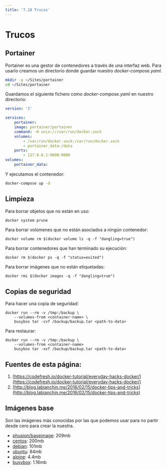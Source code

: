 ```yaml
---
title: '7.10 Trucos'
---
```


# Trucos

## Portainer

Portainer es una gestor de contenedores a través de una interfaz web. Para usarlo creamos un directorio donde guardar nuestro _docker-compose.yaml_.

```sh
mkdir -p ~/Sites/portainer
cd ~/Sites/portainer
```

Guardamos el siguiente fichero como _docker-compose.yaml_ en nuestro directorio:

```yaml
version: '2'

services:
    portainer:
    image: portainer/portainer
    command: -H unix:///var/run/docker.sock
    volumes:
        - /var/run/docker.sock:/var/run/docker.sock
        - portainer_data:/data
    ports:
        - 127.0.0.1:9000:9000
volumes:
    portainer_data:
```

Y ejecutamos el contenedor:

```sh
docker-compose up -d
```
## Limpieza

Para borrar objetos que no están en uso:

```sh
docker system prune
```
Para borrar volúmenes que no están asociados a ningún contenedor:

    docker volume rm $(docker volume ls -q -f "dangling=true")

Para borrar contenedores que han terminado su ejecución:

    docker rm $(docker ps -q -f "status=exited")

Para borrar imágenes que no están etiquetadas:

    docker rmi $(docker images -q -f "dangling=true")

## Copias de seguridad

Para hacer una copia de seguridad:

    docker run --rm -v /tmp:/backup \
        --volumes-from <container-name> \
        busybox tar -cvf /backup/backup.tar <path-to-data>

Para restaurar:

    docker run --rm -v /tmp:/backup \
        --volumes-from <container-name> 
        busybox tar -xvf /backup/backup.tar <path-to-data>


## Fuentes de esta página:

1. [https://codefresh.io/docker-tutorial/everyday-hacks-docker/](https://codefresh.io/docker-tutorial/everyday-hacks-docker/)
2. [http://blog.labianchin.me/2016/02/15/docker-tips-and-tricks](http://blog.labianchin.me/2016/02/15/docker-tips-and-tricks)

## Imágenes base

Son las imágenes más conocidas por las que podemos usar para no partir desde cero para crear la nuestra.

* [phusion/baseimage](https://hub.docker.com/r/phusion/baseimg/): 209mb
* [centos](https://hub.docker.com/_/centos/): 200mb
* [debian](https://hub.docker.com/_/debian/): 101mb
* [ubuntu](https://hub.docker.com/_/ubuntu/): 84mb
* [alpine](https://hub.docker.com/_/alpine/): 4.4mb
* [busybox](https://hub.docker.com/_/busybox/): 1.16mb

